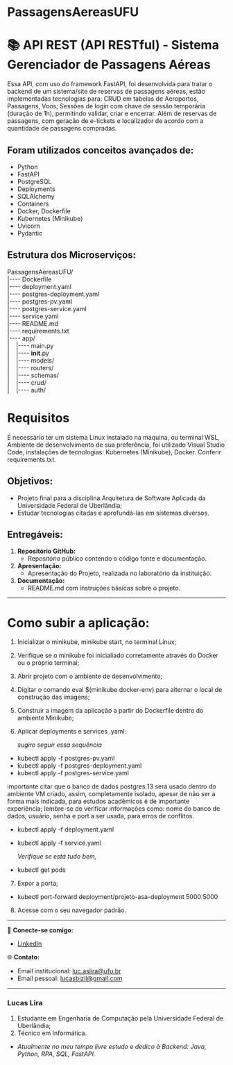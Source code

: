 # PassagensAereasUFU

# 📚 API REST (API RESTful) - Sistema Gerenciador de Passagens Aéreas
Essa API, com uso do framework FastAPI, foi desenvolvida para tratar o backend de um sistema/site de reservas de passagens aéreas, estão implementadas tecnologias para:
CRUD em tabelas de Aeroportos, Passagens, Voos; Sessões de login com chave de sessão temporária (duração de 1h), permitindo validar, criar e encerrar. 
Além de reservas de passagens, com geração de e-tickets e localizador de acordo com a quantidade de passagens compradas.


## Foram utilizados conceitos avançados de:
- Python
- FastAPI
- PostgreSQL
- Deployments
- SQLAlchemy
- Containers
- Docker, Dockerfile
- Kubernetes (Minikube)
- Uvicorn
- Pydantic

## Estrutura dos Microserviços:

PassagensAereasUFU/\
|---- Dockerfile\
|---- deployment.yaml\
|---- postgres-deployment.yaml\
|---- postgres-pv.yaml\
|---- postgres-service.yaml\
|---- service.yaml\
|---- README.md\
|---- requirements.txt\
|---- app/\
|&nbsp;&nbsp;&nbsp;&nbsp;|---- main.py\
|&nbsp;&nbsp;&nbsp;&nbsp;|---- __init__.py\
|&nbsp;&nbsp;&nbsp;&nbsp;|---- models/\
|&nbsp;&nbsp;&nbsp;&nbsp;|---- routers/\
|&nbsp;&nbsp;&nbsp;&nbsp;|---- schemas/\
|&nbsp;&nbsp;&nbsp;&nbsp;|---- crud/\
|&nbsp;&nbsp;&nbsp;&nbsp;|---- auth/


# Requisitos

É necessário ter um sistema Linux instalado na máquina, ou terminal WSL, Ambiente de desenvolvimento de sua preferência, foi utilizado Visual Studio Code, instalações de tecnologias: Kubernetes (Minikube), Docker.
Conferir requirements.txt.

## Objetivos:
- Projeto final para a disciplina Arquitetura de Software Aplicada da Universidade Federal de Uberlândia;
- Estudar tecnologias citadas e aprofundá-las em sistemas diversos.

  
## Entregáveis:
   1. **Repositório GitHub:**
      - Repositório público contendo o código fonte e documentação.
   2. **Apresentação:**
      - Apresentação do Projeto, realizada no laboratório da instituição.
   3. **Documentação:**
      - README.md com instruções básicas sobre o projeto.



---

# Como subir a aplicação:
1. Inicializar o minikube, minikube start, no terminal Linux;
2. Verifique se o minikube foi inicialiado corretamente através do Docker ou o próprio terminal;
3. Abrir projeto com o ambiente de desenvolvimento;
4. Digitar o comando eval $(minikube docker-env) para alternar o local de construção das imagens;
5. Construir a imagem da aplicação a partir do Dockerfile dentro do ambiente Minikube;
6. Aplicar deployments e services .yaml:

   *sugiro seguir essa sequência*
- kubectl apply -f postgres-pv.yaml
- kubectl apply -f postgres-deployment.yaml
- kubectl apply -f postgres-service.yaml
  
importante citar que o banco de dados postgres:13 será usado dentro do ambiente VM criado, assim, completamente isolado, apesar de não ser a forma mais indicada, para estudos acadêmicos
é de importante experiência; lembre-se de verificar informações como: nome do banco de dados, usuário, senha e port a ser usada, para erros de conflitos.

- kubectl apply -f deployment.yaml
- kubectl apply -f service.yaml
  
    *Verifique se está tudo bem,* 
- kubectl get pods

7. Expor a porta;
- kubectl port-forward deployment/projeto-asa-deployment 5000:5000
  
8. Acesse com o seu navegador padrão.


---



🔗 **Conecte-se comigo:**
- [LinkedIn](https://www.linkedin.com/in/luc-aslira/)
  
🌐 **Contato:**
- Email institucional: luc.aslira@ufu.br
- Email pessoal: lucasbizil@gmail.com

---

### Lucas Lira
1. Estudante em Engenharia de Computação pela Universidade Federal de Uberlândia; 
2. Técnico em Informática.
   
- *Atualmente no meu tempo livre estudo e dedico à Backend: Java, Python, RPA, SQL, FastAPI.*


